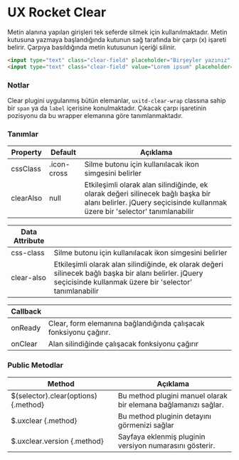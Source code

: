 UX Rocket Clear
==============
Metin alanına yapılan girişleri tek seferde silmek için kullanılmaktadır. Metin kutusuna yazmaya başlandığında kutunun sağ tarafında bir çarpı (x) işareti belirir. Çarpıya basıldığında metin kutusunun içeriği silinir.


```HTML
<input type="text" class="clear-field" placeholder="Birşeyler yazınız" />
<input type="text" class="clear-field" value="Lorem ipsum" placeholder="Birşeyler yazınız" />
```

### Notlar
Clear plugini uygulanmış bütün elemanlar, `uxitd-clear-wrap` classına sahip bir `span` ya da `label`  içerisine konulmaktadır. Çıkacak çarpı işaretinin pozisyonu da bu wrapper elemanına göre tanımlanmaktadır.


### Tanımlar
Property 			 | Default			| Açıklama
-------------------- | ---------------- | --------
cssClass             | .icon-cross      | Silme butonu için kullanılacak ikon simgesini belirler
clearAlso            |  null            | Etkileşimli olarak alan silindiğinde, ek olarak değeri silinecek bağlı başka bir alanı belirler. jQuery seçicisinde kullanmak üzere bir 'selector' tanımlanabilir

Data Attribute			   | &nbsp;
-------------------------- | -----
css-class                  | Silme butonu için kullanılacak ikon simgesini belirler
clear-also                 | Etkileşimli olarak alan silindiğinde, ek olarak değeri silinecek bağlı başka bir alanı belirler. jQuery seçicisinde kullanmak üzere bir 'selector' tanımlanabilir

Callback			 | &nbsp;
-------------------- | -----
onReady              | Clear, form elemanına bağlandığında çalışacak fonksiyonu çağırır.
onClear              | Alan silindiğinde çalışacak fonksiyonu çağırır


### Public Metodlar
Method						         | Açıklama
------------------------------------ | -------------------------------------------------------
$(selector).clear(options) {.method} | Bu method plugini manuel olarak bir elemana bağlamanızı sağlar.
$.uxclear                  {.method} | Bu method pluginin detayını görmenizi sağlar
$.uxclear.version          {.method} | Sayfaya eklenmiş pluginin versiyon numarasını gösterir.